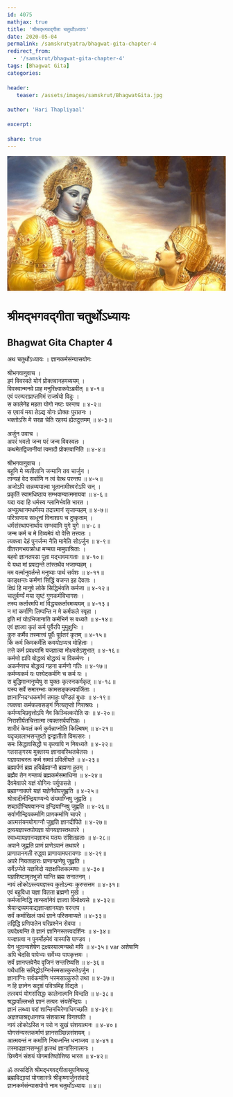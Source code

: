 ```yaml
---    
id: 4075    
mathjax: true    
title: 'श्रीमद्भगवद्गीता चतुर्थोऽध्यायः'    
date: 2020-05-04    
permalink: /samskrutyatra/bhagwat-gita-chapter-4
redirect_from: 
  - '/samskrut/bhagwat-gita-chapter-4'
tags: [Bhagwat Gita]    
categories:    
    
header:    
   teaser: /assets/images/samskrut/BhagwatGita.jpg    
    
author: 'Hari Thapliyaal'    
    
excerpt:    
    
share: true    
---    
```

    
![](/assets/images/samskrut/BhagwatGita.jpg)    
    
# श्रीमद्भगवद्गीता चतुर्थोऽध्यायः    
## Bhagwat Gita Chapter 4    
    
अथ चतुर्थोऽध्यायः ।    ज्ञानकर्मसंन्यासयोगः    
    
श्रीभगवानुवाच ।    
इमं विवस्वते योगं प्रोक्तवानहमव्ययम् ।    
विवस्वान्मनवे प्राह मनुरिक्ष्वाकवेऽब्रवीत् ॥ ४-१॥    
एवं परम्पराप्राप्तमिमं राजर्षयो विदुः ।    
स कालेनेह महता योगो नष्टः परन्तप ॥ ४-२॥    
स एवायं मया तेऽद्य योगः प्रोक्तः पुरातनः ।    
भक्तोऽसि मे सखा चेति रहस्यं ह्येतदुत्तमम् ॥ ४-३॥    
    
अर्जुन उवाच ।    
अपरं भवतो जन्म परं जन्म विवस्वतः ।    
कथमेतद्विजानीयां त्वमादौ प्रोक्तवानिति ॥ ४-४॥    
    
श्रीभगवानुवाच ।    
बहूनि मे व्यतीतानि जन्मानि तव चार्जुन ।    
तान्यहं वेद सर्वाणि न त्वं वेत्थ परन्तप ॥ ४-५॥    
अजोऽपि सन्नव्ययात्मा भूतानामीश्वरोऽपि सन् ।    
प्रकृतिं स्वामधिष्ठाय सम्भवाम्यात्ममायया ॥ ४-६॥    
यदा यदा हि धर्मस्य ग्लानिर्भवति भारत ।    
अभ्युत्थानमधर्मस्य तदात्मानं सृजाम्यहम् ॥ ४-७॥    
परित्राणाय साधूनां विनाशाय च दुष्कृताम् ।    
धर्मसंस्थापनार्थाय सम्भवामि युगे युगे ॥ ४-८॥    
जन्म कर्म च मे दिव्यमेवं यो वेत्ति तत्त्वतः ।    
त्यक्त्वा देहं पुनर्जन्म नैति मामेति सोऽर्जुन ॥ ४-९॥    
वीतरागभयक्रोधा मन्मया मामुपाश्रिताः ।    
बहवो ज्ञानतपसा पूता मद्भावमागताः ॥ ४-१०॥    
ये यथा मां प्रपद्यन्ते तांस्तथैव भजाम्यहम् ।    
मम वर्त्मानुवर्तन्ते मनुष्याः पार्थ सर्वशः ॥ ४-११॥    
काङ्क्षन्तः कर्मणां सिद्धिं यजन्त इह देवताः ।    
क्षिप्रं हि मानुषे लोके सिद्धिर्भवति कर्मजा ॥ ४-१२॥    
चातुर्वर्ण्यं मया सृष्टं गुणकर्मविभागशः ।    
तस्य कर्तारमपि मां विद्ध्यकर्तारमव्ययम् ॥ ४-१३॥    
न मां कर्माणि लिम्पन्ति न मे कर्मफले स्पृहा ।    
इति मां योऽभिजानाति कर्मभिर्न स बध्यते ॥ ४-१४॥    
एवं ज्ञात्वा कृतं कर्म पूर्वैरपि मुमुक्षुभिः ।    
कुरु कर्मैव तस्मात्त्वं पूर्वैः पूर्वतरं कृतम् ॥ ४-१५॥    
किं कर्म किमकर्मेति कवयोऽप्यत्र मोहिताः ।    
तत्ते कर्म प्रवक्ष्यामि यज्ज्ञात्वा मोक्ष्यसेऽशुभात् ॥ ४-१६॥    
कर्मणो ह्यपि बोद्धव्यं बोद्धव्यं च विकर्मणः ।    
अकर्मणश्च बोद्धव्यं गहना कर्मणो गतिः ॥ ४-१७॥    
कर्मण्यकर्म यः पश्येदकर्मणि च कर्म यः ।    
स बुद्धिमान्मनुष्येषु स युक्तः कृत्स्नकर्मकृत् ॥ ४-१८॥    
यस्य सर्वे समारम्भाः कामसङ्कल्पवर्जिताः ।    
ज्ञानाग्निदग्धकर्माणं तमाहुः पण्डितं बुधाः ॥ ४-१९॥    
त्यक्त्वा कर्मफलासङ्गं नित्यतृप्तो निराश्रयः ।    
कर्मण्यभिप्रवृत्तोऽपि नैव किञ्चित्करोति सः ॥ ४-२०॥    
निराशीर्यतचित्तात्मा त्यक्तसर्वपरिग्रहः ।    
शारीरं केवलं कर्म कुर्वन्नाप्नोति किल्बिषम् ॥ ४-२१॥    
यदृच्छालाभसन्तुष्टो द्वन्द्वातीतो विमत्सरः ।    
समः सिद्धावसिद्धौ च कृत्वापि न निबध्यते ॥ ४-२२॥    
गतसङ्गस्य मुक्तस्य ज्ञानावस्थितचेतसः ।    
यज्ञायाचरतः कर्म समग्रं प्रविलीयते ॥ ४-२३॥    
ब्रह्मार्पणं ब्रह्म हविर्ब्रह्माग्नौ ब्रह्मणा हुतम् ।    
ब्रह्मैव तेन गन्तव्यं ब्रह्मकर्मसमाधिना ॥ ४-२४॥    
दैवमेवापरे यज्ञं योगिनः पर्युपासते ।    
ब्रह्माग्नावपरे यज्ञं यज्ञेनैवोपजुह्वति ॥ ४-२५॥    
श्रोत्रादीनीन्द्रियाण्यन्ये संयमाग्निषु जुह्वति ।    
शब्दादीन्विषयानन्य इन्द्रियाग्निषु जुह्वति ॥ ४-२६॥    
सर्वाणीन्द्रियकर्माणि प्राणकर्माणि चापरे ।    
आत्मसंयमयोगाग्नौ जुह्वति ज्ञानदीपिते ॥ ४-२७॥    
द्रव्ययज्ञास्तपोयज्ञा योगयज्ञास्तथापरे ।    
स्वाध्यायज्ञानयज्ञाश्च यतयः संशितव्रताः ॥ ४-२८॥    
अपाने जुह्वति प्राणं प्राणेऽपानं तथापरे ।    
प्राणापानगती रुद्ध्वा प्राणायामपरायणाः ॥ ४-२९॥    
अपरे नियताहाराः प्राणान्प्राणेषु जुह्वति ।    
सर्वेऽप्येते यज्ञविदो यज्ञक्षपितकल्मषाः ॥ ४-३०॥    
यज्ञशिष्टामृतभुजो यान्ति ब्रह्म सनातनम् ।    
नायं लोकोऽस्त्ययज्ञस्य कुतोऽन्यः कुरुसत्तम ॥ ४-३१॥    
एवं बहुविधा यज्ञा वितता ब्रह्मणो मुखे ।    
कर्मजान्विद्धि तान्सर्वानेवं ज्ञात्वा विमोक्ष्यसे ॥ ४-३२॥    
श्रेयान्द्रव्यमयाद्यज्ञाज्ज्ञानयज्ञः परन्तप ।    
सर्वं कर्माखिलं पार्थ ज्ञाने परिसमाप्यते ॥ ४-३३॥    
तद्विद्धि प्रणिपातेन परिप्रश्नेन सेवया ।    
उपदेक्ष्यन्ति ते ज्ञानं ज्ञानिनस्तत्त्वदर्शिनः ॥ ४-३४॥    
यज्ज्ञात्वा न पुनर्मोहमेवं यास्यसि पाण्डव ।    
येन भूतान्यशेषेण द्रक्ष्यस्यात्मन्यथो मयि ॥ ४-३५॥   var  अशेषाणि    
अपि चेदसि पापेभ्यः सर्वेभ्यः पापकृत्तमः ।    
सर्वं ज्ञानप्लवेनैव वृजिनं सन्तरिष्यसि ॥ ४-३६॥    
यथैधांसि समिद्धोऽग्निर्भस्मसात्कुरुतेऽर्जुन ।    
ज्ञानाग्निः सर्वकर्माणि भस्मसात्कुरुते तथा ॥ ४-३७॥    
न हि ज्ञानेन सदृशं पवित्रमिह विद्यते ।    
तत्स्वयं योगसंसिद्धः कालेनात्मनि विन्दति ॥ ४-३८॥    
श्रद्धावाँल्लभते ज्ञानं तत्परः संयतेन्द्रियः ।    
ज्ञानं लब्ध्वा परां शान्तिमचिरेणाधिगच्छति ॥ ४-३९॥    
अज्ञश्चाश्रद्दधानश्च संशयात्मा विनश्यति ।    
नायं लोकोऽस्ति न परो न सुखं संशयात्मनः ॥ ४-४०॥    
योगसंन्यस्तकर्माणं ज्ञानसञ्छिन्नसंशयम् ।    
आत्मवन्तं न कर्माणि निबध्नन्ति धनञ्जय ॥ ४-४१॥    
तस्मादज्ञानसम्भूतं हृत्स्थं ज्ञानासिनात्मनः ।    
छित्त्वैनं संशयं योगमातिष्ठोत्तिष्ठ भारत ॥ ४-४२॥    
    
ॐ तत्सदिति श्रीमद्भगवद्गीतासूपनिषत्सु    
ब्रह्मविद्यायां योगशास्त्रे श्रीकृष्णार्जुनसंवादे    
ज्ञानकर्मसंन्यासयोगो नाम चतुर्थोऽध्यायः ॥ ४॥    
    
